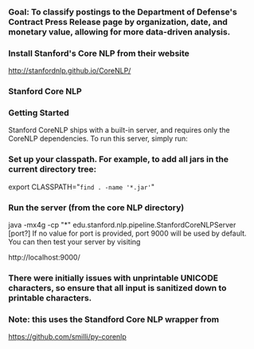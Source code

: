 ### Goal: To classify postings to the Department of Defense's Contract Press Release page by organization, date, and monetary value, allowing for more data-driven analysis.

### Install Stanford's Core NLP from their website
http://stanfordnlp.github.io/CoreNLP/

### Stanford Core NLP
### Getting Started
Stanford CoreNLP ships with a built-in server, and requires only the CoreNLP dependencies. To run this server, simply run:

### Set up your classpath. For example, to add all jars in the current directory tree:
export CLASSPATH="`find . -name '*.jar'`"

### Run the server (from the core NLP directory)
java -mx4g -cp "*" edu.stanford.nlp.pipeline.StanfordCoreNLPServer [port?]
If no value for port is provided, port 9000 will be used by default. You can then test your server by visiting

http://localhost:9000/

### There were initially issues with unprintable UNICODE characters, so ensure that all input is sanitized down to printable characters.

### Note: this uses the Standford Core NLP wrapper from
https://github.com/smilli/py-corenlp

